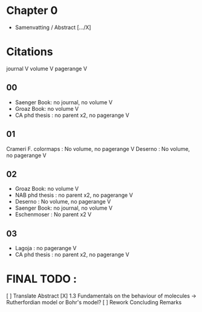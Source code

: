 # Chapter 0
- Samenvatting / Abstract [.../X]


#  Citations 

journal V
volume V
pagerange V
## 00 
- Saenger Book: no journal, no volume V
- Groaz Book: no volume V
- CA phd thesis : no parent x2, no pagerange V

## 01 
Crameri F. colormaps : No volume, no pagerange V
Deserno : No volume, no pagerange V

## 02 
- Groaz Book: no volume V
- NAB phd thesis : no parent x2, no pagerange V
- Deserno : No volume, no pagerange V
- Saenger Book: no journal, no volume V
- Eschenmoser : No parent x2 V


## 03
- Lagoja : no pagerange V
- CA phd thesis : no parent x2, no pagerange V



# FINAL TODO : 
[ ] Translate Abstract
[X] 1.3 Fundamentals on the behaviour of molecules -> Rutherfordian model or Bohr's model?
[ ] Rework Concluding Remarks
